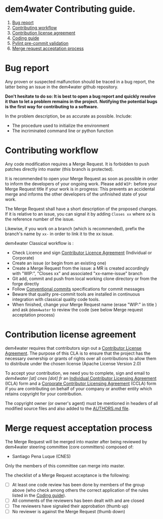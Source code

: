 # **dem4water** **Contributing guide**.

1. [Bug report](#bug-report)
2. [Contributing workflow](#contributing-workflow)
3. [Contribution license agreement](#contribution-license-agreement)
4. [Coding guide](#coding-guide)
5. [Pylint pre-commit validation](#pylint-pre-commit-validation)
6. [Merge request acceptation process](#merge-request-acceptation-process)

# Bug report

Any proven or suspected malfunction should be traced in a bug report, the latter being an issue in the dem4water github repository.

**Don't hesitate to do so: It is best to open a bug report and quickly resolve it than to let a problem remains in the project.**
**Notifying the potential bugs is the first way for contributing to a software.**

In the problem description, be as accurate as possible. Include:

- The procedure used to initialize the environment
- The incriminated command line or python function

# Contributing workflow

Any code modification requires a Merge Request. It is forbidden to push patches directly into master (this branch is protected).

It is recommended to open your Merge Request as soon as possible in order to inform the developers of your ongoing work.
Please add `WIP:` before your Merge Request title if your work is in progress: This prevents an accidental merge and informs the other developers of the unfinished state of your work.

The Merge Request shall have a short description of the proposed changes. If it is relative to an issue, you can signal it by adding `Closes xx` where xx is the reference number of the issue.

Likewise, if you work on a branch (which is recommended), prefix the branch's name by `xx-` in order to link it to the xx issue.

dem4water Classical workflow is :

- Check Licence and sign [Contributor Licence Agreement](#contribution-license-agreement) (Individual or Corporate)
- Create an issue (or begin from an existing one)
- Create a Merge Request from the issue: a MR is created accordingly with "WIP:", "Closes xx" and associated "xx-name-issue" branch
- Git add, commit and push from local working clone directory or from the forge directly
- Follow [Conventional commits](https://www.conventionalcommits.org/) specifications for commit messages
- Beware that quality pre-commit tools are installed in continuous integration with classical quality code tools.
- When finished, change your Merge Request name (erase "WIP:" in title ) and ask `@dem4water` to review the code (see below Merge request acceptation process)

# Contribution license agreement

dem4water requires that contributors sign out a [Contributor License
Agreement](https://en.wikipedia.org/wiki/Contributor_License_Agreement). The
purpose of this CLA is to ensure that the project has the necessary ownership or
grants of rights over all contributions to allow them to distribute under the
chosen license (Apache License Version 2.0)

To accept your contribution, we need you to complete, sign and email to _dem4water [at]
cnes [dot] fr_ an [Individual Contributor Licensing
Agreement](./docs/source/CLA/ICLA-dem4water.doc) (ICLA) form and a
[Corporate Contributor Licensing
Agreement](./docs/source/CLA/CCLA-dem4water.doc) (CCLA) form if you are
contributing on behalf of your company or another entity which retains copyright
for your contribution.

The copyright owner (or owner's agent) must be mentioned in headers of all modified source files and also added to the [AUTHORS.md
file](./AUTHORS.md).

# Merge request acceptation process

The Merge Request will be merged into master after being reviewed by dem4water steering committee (core committers) composed of:


- Santiago Pena Luque (CNES)


Only the members of this committee can merge into master.

The checklist of a Merge Request acceptance is the following:

- [ ] At least one code review has been done by members of the group above (who check among others the correct application of the rules listed in the [Coding guide](#coding-guide)).
- [ ] All comments of the reviewers has been dealt with and are closed
- [ ] The reviewers have signaled their approbation (thumb up)
- [ ] No reviewer is against the Merge Request (thumb down)
